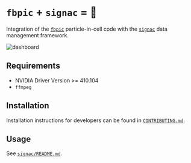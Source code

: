 # `fbpic` + `signac` = 💓

Integration of the [`fbpic`](https://fbpic.github.io) particle-in-cell code with the [`signac`](https://signac.io) data management framework.

![dashboard](https://github.com/berceanu/signac-driven-fbpic/blob/master/images/dashboard.png?raw=true)


## Requirements

- NVIDIA Driver Version >= 410.104
- `ffmpeg`

## Installation

Installation instructions for developers can be found in [`CONTRIBUTING.md`](https://github.com/berceanu/signac-driven-fbpic/blob/master/CONTRIBUTING.md).

## Usage

See [`signac/README.md`](https://github.com/berceanu/signac-driven-fbpic/blob/master/signac/README.md).
